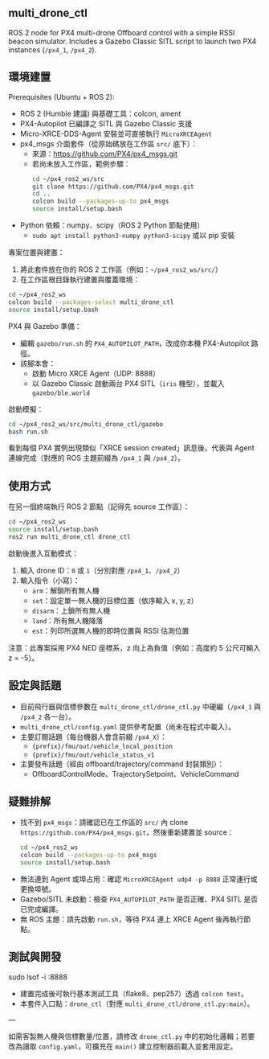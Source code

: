 ## multi_drone_ctl

ROS 2 node for PX4 multi-drone Offboard control with a simple RSSI beacon simulator. Includes a Gazebo Classic SITL script to launch two PX4 instances (`/px4_1`, `/px4_2`).

## 環境建置

Prerequisites (Ubuntu + ROS 2):

- ROS 2 (Humble 建議) 與基礎工具：colcon, ament
- PX4-Autopilot 已編譯之 SITL 與 Gazebo Classic 支援
- Micro-XRCE-DDS-Agent 安裝並可直接執行 `MicroXRCEAgent`
- px4_msgs 介面套件（從原始碼放在工作區 `src/` 底下）：
	- 來源：https://github.com/PX4/px4_msgs.git
	- 若尚未放入工作區，範例步驟：
		```bash
		cd ~/px4_ros2_ws/src
		git clone https://github.com/PX4/px4_msgs.git
		cd ..
		colcon build --packages-up-to px4_msgs
		source install/setup.bash
		```
- Python 依賴：numpy、scipy（ROS 2 Python 節點使用）
	- `sudo apt install python3-numpy python3-scipy` 或以 pip 安裝

專案位置與建置：

1) 將此套件放在你的 ROS 2 工作區（例如：`~/px4_ros2_ws/src/`）
2) 在工作區根目錄執行建置與覆蓋環境：

```bash
cd ~/px4_ros2_ws
colcon build --packages-select multi_drone_ctl
source install/setup.bash
```

PX4 與 Gazebo 準備：

- 編輯 `gazebo/run.sh` 的 `PX4_AUTOPILOT_PATH`，改成你本機 PX4-Autopilot 路徑。
- 該腳本會：
	- 啟動 Micro XRCE Agent（UDP: 8888）
	- 以 Gazebo Classic 啟動兩台 PX4 SITL（`iris` 機型），並載入 `gazebo/ble.world`

啟動模擬：

```bash
cd ~/px4_ros2_ws/src/multi_drone_ctl/gazebo
bash run.sh
```

看到每個 PX4 實例出現類似「XRCE session created」訊息後，代表與 Agent 連線完成（對應的 ROS 主題前綴為 `/px4_1` 與 `/px4_2`）。

## 使用方式

在另一個終端執行 ROS 2 節點（記得先 source 工作區）：

```bash
cd ~/px4_ros2_ws
source install/setup.bash
ros2 run multi_drone_ctl drone_ctl
```

啟動後進入互動模式：

1) 輸入 drone ID：`0` 或 `1`（分別對應 `/px4_1`、`/px4_2`）
2) 輸入指令（小寫）：
	 - `arm`：解鎖所有無人機
	 - `set`：設定單一無人機的目標位置（依序輸入 x, y, z）
	 - `disarm`：上鎖所有無人機
	 - `land`：所有無人機降落
	 - `est`：列印所選無人機的即時位置與 RSSI 估測位置

注意：此專案採用 PX4 NED 座標系，z 向上為負值（例如：高度約 5 公尺可輸入 z = -5）。

## 設定與話題

- 目前飛行器與信標參數在 `multi_drone_ctl/drone_ctl.py` 中硬編（`/px4_1` 與 `/px4_2` 各一台）。
- `multi_drone_ctl/config.yaml` 提供參考配置（尚未在程式中載入）。
- 主要訂閱話題（每台機器人會含前綴 `/px4_X`）：
	- `{prefix}/fmu/out/vehicle_local_position`
	- `{prefix}/fmu/out/vehicle_status_v1`
- 主要發布話題（經由 offboard/trajectory/command 封裝類別）：
	- OffboardControlMode、TrajectorySetpoint、VehicleCommand

## 疑難排解

- 找不到 `px4_msgs`：請確認已在工作區的 `src/` 內 clone `https://github.com/PX4/px4_msgs.git`，然後重新建置並 source：
	```bash
	cd ~/px4_ros2_ws
	colcon build --packages-up-to px4_msgs
	source install/setup.bash
	```
- 無法連到 Agent 或埠占用：確認 `MicroXRCEAgent udp4 -p 8888` 正常運行或更換埠號。
- Gazebo/SITL 未啟動：檢查 `PX4_AUTOPILOT_PATH` 是否正確、PX4 SITL 是否已完成編譯。
- 無 ROS 主題：請先啟動 `run.sh`，等待 PX4 連上 XRCE Agent 後再執行節點。

## 測試與開發
sudo lsof -i :8888
- 建置完成後可執行基本測試工具（flake8、pep257）透過 `colcon test`。
- 本套件入口點：`drone_ctl`（對應 `multi_drone_ctl/drone_ctl.py:main`）。

—

如需客製無人機與信標數量/位置，請修改 `drone_ctl.py` 中的初始化邏輯；若要改為讀取 `config.yaml`，可擴充在 `main()` 建立控制器前載入並套用設定。
